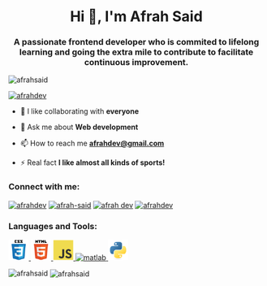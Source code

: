 <h1 align="center">Hi 👋, I'm Afrah Said</h1>
<h3 align="center">A passionate frontend developer who is commited to lifelong learning and going the extra mile to contribute to facilitate continuous improvement.</h3>

<p align="left"> <img src="https://komarev.com/ghpvc/?username=afrahsaid&label=Profile%20views&color=0e75b6&style=flat" alt="afrahsaid" /> </p>

<p align="left"> <a href="https://twitter.com/afrahdev" target="blank"><img src="https://img.shields.io/twitter/follow/afrahdev?logo=twitter&style=for-the-badge" alt="afrahdev" /></a> </p>

- 👯 I like collaborating with **everyone**

- 💬 Ask me about **Web development**

- 📫 How to reach me **afrahdev@gmail.com**

- ⚡ Real fact **I like almost all kinds of sports!**

<h3 align="left">Connect with me:</h3>
<p align="left">
<a href="https://twitter.com/afrahdev" target="blank"><img align="center" src="https://raw.githubusercontent.com/rahuldkjain/github-profile-readme-generator/master/src/images/icons/Social/twitter.svg" alt="afrahdev" height="30" width="40" /></a>
<a href="https://linkedin.com/in/afrah-said" target="blank"><img align="center" src="https://raw.githubusercontent.com/rahuldkjain/github-profile-readme-generator/master/src/images/icons/Social/linked-in-alt.svg" alt="afrah-said" height="30" width="40" /></a>
<a href="https://fb.com/afrah dev" target="blank"><img align="center" src="https://raw.githubusercontent.com/rahuldkjain/github-profile-readme-generator/master/src/images/icons/Social/facebook.svg" alt="afrah dev" height="30" width="40" /></a>
<a href="https://instagram.com/afrahdev" target="blank"><img align="center" src="https://raw.githubusercontent.com/rahuldkjain/github-profile-readme-generator/master/src/images/icons/Social/instagram.svg" alt="afrahdev" height="30" width="40" /></a>
</p>

<h3 align="left">Languages and Tools:</h3>
<p align="left"> <a href="https://www.w3schools.com/css/" target="_blank" rel="noreferrer"> <img src="https://raw.githubusercontent.com/devicons/devicon/master/icons/css3/css3-original-wordmark.svg" alt="css3" width="40" height="40"/> </a> <a href="https://www.w3.org/html/" target="_blank" rel="noreferrer"> <img src="https://raw.githubusercontent.com/devicons/devicon/master/icons/html5/html5-original-wordmark.svg" alt="html5" width="40" height="40"/> </a> <a href="https://developer.mozilla.org/en-US/docs/Web/JavaScript" target="_blank" rel="noreferrer"> <img src="https://raw.githubusercontent.com/devicons/devicon/master/icons/javascript/javascript-original.svg" alt="javascript" width="40" height="40"/> </a> <a href="https://www.mathworks.com/" target="_blank" rel="noreferrer"> <img src="https://upload.wikimedia.org/wikipedia/commons/2/21/Matlab_Logo.png" alt="matlab" width="40" height="40"/> </a> <a href="https://www.python.org" target="_blank" rel="noreferrer"> <img src="https://raw.githubusercontent.com/devicons/devicon/master/icons/python/python-original.svg" alt="python" width="40" height="40"/> </a> </p>

<p><img align="left" src="https://github-readme-stats.vercel.app/api/top-langs?username=afrahsaid&show_icons=true&locale=en&layout=compact" alt="afrahsaid" /></p>

<p>&nbsp;<img align="center" src="https://github-readme-stats.vercel.app/api?username=afrahsaid&show_icons=true&locale=en" alt="afrahsaid" /></p>
